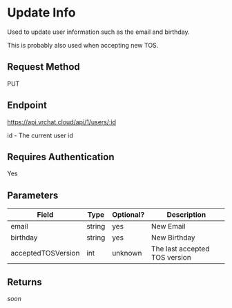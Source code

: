 # Update Info

Used to update user information such as the email and birthday.

This is probably also used when accepting new TOS.

## Request Method 
PUT

## Endpoint
https://api.vrchat.cloud/api/1/users/:id

id - The current user id

## Requires Authentication
Yes

## Parameters

Field | Type | Optional? | Description
------|------|-----------|------------
email | string | yes | New Email
birthday | string | yes | New Birthday
acceptedTOSVersion | int |  unknown | The last accepted TOS version

## Returns

*soon*